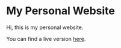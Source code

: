 # My Personal Website

Hi, this is my personal website.

You can find a live version [here](www.jamesmoreau.xyz).
